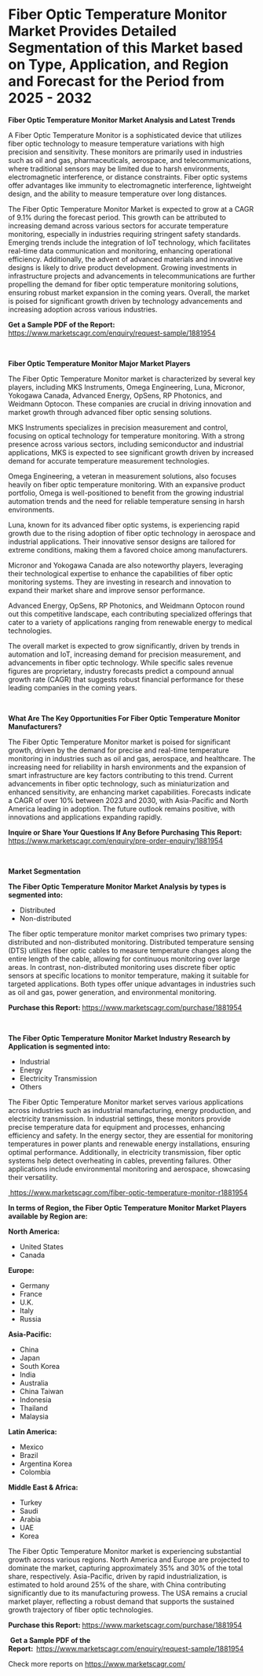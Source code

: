 <p><h1>Fiber Optic Temperature Monitor Market Provides Detailed Segmentation of this Market based on Type, Application, and Region and Forecast for the Period from 2025 - 2032</h1></p><p><strong>Fiber Optic Temperature Monitor Market Analysis and Latest Trends</strong></p>
<p><p>A Fiber Optic Temperature Monitor is a sophisticated device that utilizes fiber optic technology to measure temperature variations with high precision and sensitivity. These monitors are primarily used in industries such as oil and gas, pharmaceuticals, aerospace, and telecommunications, where traditional sensors may be limited due to harsh environments, electromagnetic interference, or distance constraints. Fiber optic systems offer advantages like immunity to electromagnetic interference, lightweight design, and the ability to measure temperature over long distances.</p><p>The Fiber Optic Temperature Monitor Market is expected to grow at a CAGR of 9.1% during the forecast period. This growth can be attributed to increasing demand across various sectors for accurate temperature monitoring, especially in industries requiring stringent safety standards. Emerging trends include the integration of IoT technology, which facilitates real-time data communication and monitoring, enhancing operational efficiency. Additionally, the advent of advanced materials and innovative designs is likely to drive product development. Growing investments in infrastructure projects and advancements in telecommunications are further propelling the demand for fiber optic temperature monitoring solutions, ensuring robust market expansion in the coming years. Overall, the market is poised for significant growth driven by technology advancements and increasing adoption across various industries.</p></p>
<p><strong>Get a Sample PDF of the Report:&nbsp;</strong> <a href="https://www.marketscagr.com/enquiry/request-sample/1881954?utm_campaign=3510&utm_medium=2&utm_source=Github&utm_content=ia&utm_term=07042025&utm_id=fiber-optic-temperature-monitor">https://www.marketscagr.com/enquiry/request-sample/1881954</a></p>
<p>&nbsp;</p>
<p><strong>Fiber Optic Temperature Monitor Major Market Players</strong></p>
<p><p>The Fiber Optic Temperature Monitor market is characterized by several key players, including MKS Instruments, Omega Engineering, Luna, Micronor, Yokogawa Canada, Advanced Energy, OpSens, RP Photonics, and Weidmann Optocon. These companies are crucial in driving innovation and market growth through advanced fiber optic sensing solutions.</p><p>MKS Instruments specializes in precision measurement and control, focusing on optical technology for temperature monitoring. With a strong presence across various sectors, including semiconductor and industrial applications, MKS is expected to see significant growth driven by increased demand for accurate temperature measurement technologies.</p><p>Omega Engineering, a veteran in measurement solutions, also focuses heavily on fiber optic temperature monitoring. With an expansive product portfolio, Omega is well-positioned to benefit from the growing industrial automation trends and the need for reliable temperature sensing in harsh environments.</p><p>Luna, known for its advanced fiber optic systems, is experiencing rapid growth due to the rising adoption of fiber optic technology in aerospace and industrial applications. Their innovative sensor designs are tailored for extreme conditions, making them a favored choice among manufacturers.</p><p>Micronor and Yokogawa Canada are also noteworthy players, leveraging their technological expertise to enhance the capabilities of fiber optic monitoring systems. They are investing in research and innovation to expand their market share and improve sensor performance.</p><p>Advanced Energy, OpSens, RP Photonics, and Weidmann Optocon round out this competitive landscape, each contributing specialized offerings that cater to a variety of applications ranging from renewable energy to medical technologies.</p><p>The overall market is expected to grow significantly, driven by trends in automation and IoT, increasing demand for precision measurement, and advancements in fiber optic technology. While specific sales revenue figures are proprietary, industry forecasts predict a compound annual growth rate (CAGR) that suggests robust financial performance for these leading companies in the coming years.</p></p>
<p>&nbsp;</p>
<p><strong>What Are The Key Opportunities For Fiber Optic Temperature Monitor Manufacturers?</strong></p>
<p><p>The Fiber Optic Temperature Monitor market is poised for significant growth, driven by the demand for precise and real-time temperature monitoring in industries such as oil and gas, aerospace, and healthcare. The increasing need for reliability in harsh environments and the expansion of smart infrastructure are key factors contributing to this trend. Current advancements in fiber optic technology, such as miniaturization and enhanced sensitivity, are enhancing market capabilities. Forecasts indicate a CAGR of over 10% between 2023 and 2030, with Asia-Pacific and North America leading in adoption. The future outlook remains positive, with innovations and applications expanding rapidly.</p></p>
<p><strong>Inquire or Share Your Questions If Any Before Purchasing This Report:</strong> <a href="https://www.marketscagr.com/enquiry/pre-order-enquiry/1881954?utm_campaign=3510&utm_medium=2&utm_source=Github&utm_content=ia&utm_term=07042025&utm_id=fiber-optic-temperature-monitor">https://www.marketscagr.com/enquiry/pre-order-enquiry/1881954</a></p>
<p>&nbsp;</p>
<p><strong>Market Segmentation</strong></p>
<p><strong>The Fiber Optic Temperature Monitor Market Analysis by types is segmented into:</strong></p>
<p><ul><li>Distributed</li><li>Non-distributed</li></ul></p>
<p><p>The fiber optic temperature monitor market comprises two primary types: distributed and non-distributed monitoring. Distributed temperature sensing (DTS) utilizes fiber optic cables to measure temperature changes along the entire length of the cable, allowing for continuous monitoring over large areas. In contrast, non-distributed monitoring uses discrete fiber optic sensors at specific locations to monitor temperature, making it suitable for targeted applications. Both types offer unique advantages in industries such as oil and gas, power generation, and environmental monitoring.</p></p>
<p><strong>Purchase this Report:&nbsp;</strong><a href="https://www.marketscagr.com/purchase/1881954?utm_campaign=3510&utm_medium=2&utm_source=Github&utm_content=ia&utm_term=07042025&utm_id=fiber-optic-temperature-monitor">https://www.marketscagr.com/purchase/1881954</a></p>
<p>&nbsp;</p>
<p><strong>The Fiber Optic Temperature Monitor Market Industry Research by Application is segmented into:</strong></p>
<p><ul><li>Industrial</li><li>Energy</li><li>Electricity Transmission</li><li>Others</li></ul></p>
<p><p>The Fiber Optic Temperature Monitor market serves various applications across industries such as industrial manufacturing, energy production, and electricity transmission. In industrial settings, these monitors provide precise temperature data for equipment and processes, enhancing efficiency and safety. In the energy sector, they are essential for monitoring temperatures in power plants and renewable energy installations, ensuring optimal performance. Additionally, in electricity transmission, fiber optic systems help detect overheating in cables, preventing failures. Other applications include environmental monitoring and aerospace, showcasing their versatility.</p></p>
<p><a href="https://www.marketscagr.com/fiber-optic-temperature-monitor-r1881954?utm_campaign=3510&utm_medium=2&utm_source=Github&utm_content=ia&utm_term=07042025&utm_id=fiber-optic-temperature-monitor">&nbsp;https://www.marketscagr.com/fiber-optic-temperature-monitor-r1881954</a></p>
<p><strong>In terms of Region, the Fiber Optic Temperature Monitor Market Players available by Region are:</strong></p>
<p>
    <p> <strong> North America: </strong>
        <ul>
            <li>United States</li>
            <li>Canada</li>
        </ul>
        </p> 
    <p> <strong> Europe: </strong>
        <ul>
            <li>Germany</li>
            <li>France</li>
            <li>U.K.</li>
            <li>Italy</li>
            <li>Russia</li>
        </ul>
        </p> 
    <p> <strong> Asia-Pacific: </strong>
        <ul>
            <li>China</li>
            <li>Japan</li>
            <li>South Korea</li>
            <li>India</li>
            <li>Australia</li>
            <li>China Taiwan</li>
            <li>Indonesia</li>
            <li>Thailand</li>
            <li>Malaysia</li>
        </ul>
        </p> 
    <p> <strong> Latin America: </strong>
        <ul>
            <li>Mexico</li>
            <li>Brazil</li>
            <li>Argentina Korea</li>
            <li>Colombia</li>
        </ul>
        </p> 
    <p> <strong> Middle East & Africa: </strong>
        <ul>
            <li>Turkey</li>
            <li>Saudi</li>
            <li>Arabia</li>
            <li>UAE</li>
            <li>Korea</li>
        </ul>
    </p>
    </p>
<p><p>The Fiber Optic Temperature Monitor market is experiencing substantial growth across various regions. North America and Europe are projected to dominate the market, capturing approximately 35% and 30% of the total share, respectively. Asia-Pacific, driven by rapid industrialization, is estimated to hold around 25% of the share, with China contributing significantly due to its manufacturing prowess. The USA remains a crucial market player, reflecting a robust demand that supports the sustained growth trajectory of fiber optic technologies.</p></p>
<p><strong>Purchase this Report: </strong><a href="https://www.marketscagr.com/purchase/1881954?utm_campaign=3510&utm_medium=2&utm_source=Github&utm_content=ia&utm_term=07042025&utm_id=fiber-optic-temperature-monitor">https://www.marketscagr.com/purchase/1881954</a></p>
<p>&nbsp;<strong>Get a Sample PDF of the Report:&nbsp;&nbsp;</strong><a href="https://www.marketscagr.com/enquiry/request-sample/1881954?utm_campaign=3510&utm_medium=2&utm_source=Github&utm_content=ia&utm_term=07042025&utm_id=fiber-optic-temperature-monitor">https://www.marketscagr.com/enquiry/request-sample/1881954</a></p>
<p><strong></strong></p>
<p>Check more reports on <a href="https://www.marketscagr.com/?utm_campaign=3510&utm_medium=2&utm_source=Github&utm_content=ia&utm_term=07042025&utm_id=fiber-optic-temperature-monitor">https://www.marketscagr.com/</a></p>